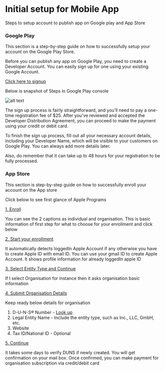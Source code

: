 # Initial setup for Mobile App
Steps to setup account to publish app on Google play and App Store

### Google Play
This section is a step-by-step guide on how to successfully setup your account on the Google Play Store.

Before you can publish any app on Google Play, you need to create a Developer Account. You can easily sign up for one using your existing Google Account.

[Click here to signup](https://play.google.com/apps/publish/signup/)

Below is snapshot of Steps in Google Play console

![alt text](https://themanifest.com/sites/default/files/inline-images/google_developer_account_sign_up.png)

The sign up process is fairly straightforward, and you’ll need to pay a one-time registration fee of $25. After you’ve reviewed and accepted the Developer Distribution Agreement, you can proceed to make the payment using your credit or debit card.

To finish the sign up process, fill out all your necessary account details, including your Developer Name, which will be visible to your customers on Google Play. You can always add more details later.

Also, do remember that it can take up to 48 hours for your registration to be fully processed.

### App Store
This section is step-by-step guide on how to successfully enroll your account on the App store

Click below to see first glance of Apple Programs

[1. Enroll](https://developer.apple.com/programs/enroll/)

You can see the 2 captions as individual and organisation. This is basic information of first step for what to choose for your enrollment and click below

[2. Start your enrollment](https://developer.apple.com/programs/enroll/)

It automatically detects loggedIn Apple Account if any otherwise you have to create Apple ID with email ID. You can use your gmail ID to create Apple Account. It shows profile information for already loggedIn apple ID

[3. Select Entity Type and Continue](https://developer.apple.com/programs/enroll/)

If I select Organisation for instance then it asks organisation basic information

[4. Submit Organisation Details](https://developer.apple.com/enroll/organization/)

Keep ready below details for organisation
1. D-U-N-S® Number - [Look up](https://developer.apple.com/enroll/duns-lookup/)
2. Legal Entity Name - Include the entity type, such as Inc., LLC, GmbH, etc.
3. Website
4. Tax ID/National ID - Optional

[5. Continue](https://developer.apple.com/enroll/organization/)

It takes some days to verify DUNS if newly created. You will get confirmation on your mail box. 
Once confirmed, you can make payment for organisation subscription via credit/debit card



















